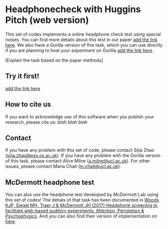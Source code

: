 # Headphonecheck with Huggins Pitch (web version)

This set of codes implements a online headphone check test using special noises. You can find more details about this test in our paper [add the link here]().
We also have a Gorilla version of this task, which you can use directly if you are planning to host your experiment on Gorilla [add the link here](). 

[Explain the task based on the paper methods]

## Try it first!
[add the link here](https://github.com/sijiazhao/headphonecheck/blob/master/headphonesTest.html)

## How to cite us
If you want to acknowledge use of this software when you publish your research, please cite us: 
*blah blah blah*

## Contact
If you have any problem with this set of code, please contact Sijia Zhao (sijia.zhao@psy.ox.ac.uk).
If you have any problem with the Gorilla version of this task, please contact Alice Milne (a.milne@ucl.ac.uk).
For other issues, please contact Maria Chait (m.chait@ucl.ac.uk).


## McDermott headphone test
You can also use the headphone test developed by McDermott Lab using this set of codes! The detials of that task has been documented in [Woods KJP, Siegel MH, Traer J & McDermott JH (2017) Headphone screening to facilitate web-based auditory experiments. Attention, Perception & Psychophysics](http://mcdermottlab.mit.edu/papers/Woods_etal_2017_headphone_screening.pdf). And you can also find their version of implementation on [here](https://github.com/mcdermottLab/HeadphoneCheck).

